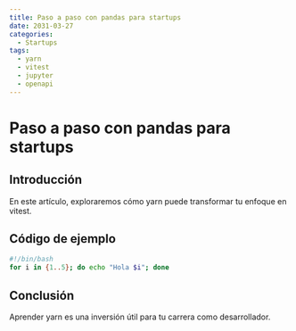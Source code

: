 ```yaml
---
title: Paso a paso con pandas para startups
date: 2031-03-27
categories:
  - Startups
tags:
  - yarn
  - vitest
  - jupyter
  - openapi
---
```


# Paso a paso con pandas para startups

## Introducción

En este artículo, exploraremos cómo yarn puede transformar tu enfoque en vitest.

## Código de ejemplo

```bash
#!/bin/bash
for i in {1..5}; do echo "Hola $i"; done
```

## Conclusión

Aprender yarn es una inversión útil para tu carrera como desarrollador.